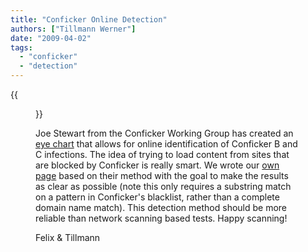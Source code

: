 ```yaml
---
title: "Conficker Online Detection"
authors: ["Tillmann Werner"]
date: "2009-04-02"
tags: 
  - "conficker"
  - "detection"
---
```

{{<figure src="images/banner.png" alt="Banner" width="50%">}}

Joe Stewart from the Conficker Working Group has created an [eye chart](http://www.confickerworkinggroup.org/infection_test/cfeyechart.html "CWG Eye Chart") that allows for online identification of Conficker B and C infections. The idea of trying to load content from sites that are blocked by Conficker is really smart. We wrote our [own page](http://iv.cs.uni-bonn.de/fileadmin/user_upload/werner/cfdetector/ "Conficker Online Infection Indicator") based on their method with the goal to make the results as clear as possible (note this only requires a substring match on a pattern in Conficker's blacklist, rather than a complete domain name match). This detection method should be more reliable than network scanning based tests. Happy scanning!

  

Felix & Tillmann
